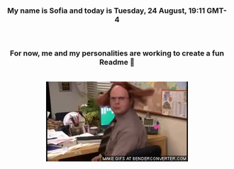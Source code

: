 


<div align="center">
<h3 >My name is Sofia and today is Tuesday, 24 August, 19:11 GMT-4</h3><br>
<h3 >For now, me and my personalities are working to create a fun Readme 👋
</h3><br>
<img src='img/dwight.gif' alt='working...'/>
</div>
